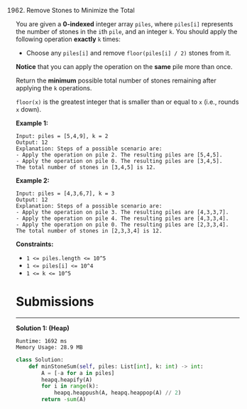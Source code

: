 1962. Remove Stones to Minimize the Total

You are given a **0-indexed** integer array `piles`, where `piles[i]` represents the number of stones in the `i`th `pile`, and an integer `k`. You should apply the following operation **exactly** `k` times:

* Choose any `piles[i]` and remove `floor(piles[i] / 2)` stones from it.

**Notice** that you can apply the operation on the **same** pile more than once.

Return the **minimum** possible total number of stones remaining after applying the `k` operations.

`floor(x)` is the greatest integer that is smaller than or equal to `x` (i.e., rounds `x` down).

 

**Example 1:**
```
Input: piles = [5,4,9], k = 2
Output: 12
Explanation: Steps of a possible scenario are:
- Apply the operation on pile 2. The resulting piles are [5,4,5].
- Apply the operation on pile 0. The resulting piles are [3,4,5].
The total number of stones in [3,4,5] is 12.
```

**Example 2:**
```
Input: piles = [4,3,6,7], k = 3
Output: 12
Explanation: Steps of a possible scenario are:
- Apply the operation on pile 3. The resulting piles are [4,3,3,7].
- Apply the operation on pile 4. The resulting piles are [4,3,3,4].
- Apply the operation on pile 0. The resulting piles are [2,3,3,4].
The total number of stones in [2,3,3,4] is 12.
```

**Constraints:**

* `1 <= piles.length <= 10^5`
* `1 <= piles[i] <= 10^4`
* `1 <= k <= 10^5`

# Submissions
---
**Solution 1: (Heap)**
```
Runtime: 1692 ms
Memory Usage: 28.9 MB
```
```python
class Solution:
    def minStoneSum(self, piles: List[int], k: int) -> int:
        A = [-a for a in piles]
        heapq.heapify(A)
        for i in range(k):
            heapq.heappush(A, heapq.heappop(A) // 2)
        return -sum(A)
```
